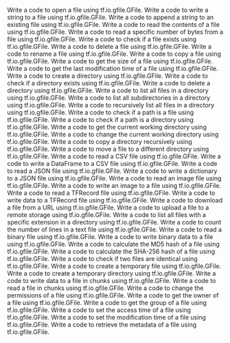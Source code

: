 Write a code to open a file using tf.io.gfile.GFile.
Write a code to write a string to a file using tf.io.gfile.GFile.
Write a code to append a string to an existing file using tf.io.gfile.GFile.
Write a code to read the contents of a file using tf.io.gfile.GFile.
Write a code to read a specific number of bytes from a file using tf.io.gfile.GFile.
Write a code to check if a file exists using tf.io.gfile.GFile.
Write a code to delete a file using tf.io.gfile.GFile.
Write a code to rename a file using tf.io.gfile.GFile.
Write a code to copy a file using tf.io.gfile.GFile.
Write a code to get the size of a file using tf.io.gfile.GFile.
Write a code to get the last modification time of a file using tf.io.gfile.GFile.
Write a code to create a directory using tf.io.gfile.GFile.
Write a code to check if a directory exists using tf.io.gfile.GFile.
Write a code to delete a directory using tf.io.gfile.GFile.
Write a code to list all files in a directory using tf.io.gfile.GFile.
Write a code to list all subdirectories in a directory using tf.io.gfile.GFile.
Write a code to recursively list all files in a directory using tf.io.gfile.GFile.
Write a code to check if a path is a file using tf.io.gfile.GFile.
Write a code to check if a path is a directory using tf.io.gfile.GFile.
Write a code to get the current working directory using tf.io.gfile.GFile.
Write a code to change the current working directory using tf.io.gfile.GFile.
Write a code to copy a directory recursively using tf.io.gfile.GFile.
Write a code to move a file to a different directory using tf.io.gfile.GFile.
Write a code to read a CSV file using tf.io.gfile.GFile.
Write a code to write a DataFrame to a CSV file using tf.io.gfile.GFile.
Write a code to read a JSON file using tf.io.gfile.GFile.
Write a code to write a dictionary to a JSON file using tf.io.gfile.GFile.
Write a code to read an image file using tf.io.gfile.GFile.
Write a code to write an image to a file using tf.io.gfile.GFile.
Write a code to read a TFRecord file using tf.io.gfile.GFile.
Write a code to write data to a TFRecord file using tf.io.gfile.GFile.
Write a code to download a file from a URL using tf.io.gfile.GFile.
Write a code to upload a file to a remote storage using tf.io.gfile.GFile.
Write a code to list all files with a specific extension in a directory using tf.io.gfile.GFile.
Write a code to count the number of lines in a text file using tf.io.gfile.GFile.
Write a code to read a binary file using tf.io.gfile.GFile.
Write a code to write binary data to a file using tf.io.gfile.GFile.
Write a code to calculate the MD5 hash of a file using tf.io.gfile.GFile.
Write a code to calculate the SHA-256 hash of a file using tf.io.gfile.GFile.
Write a code to check if two files are identical using tf.io.gfile.GFile.
Write a code to create a temporary file using tf.io.gfile.GFile.
Write a code to create a temporary directory using tf.io.gfile.GFile.
Write a code to write data to a file in chunks using tf.io.gfile.GFile.
Write a code to read a file in chunks using tf.io.gfile.GFile.
Write a code to change the permissions of a file using tf.io.gfile.GFile.
Write a code to get the owner of a file using tf.io.gfile.GFile.
Write a code to get the group of a file using tf.io.gfile.GFile.
Write a code to set the access time of a file using tf.io.gfile.GFile.
Write a code to set the modification time of a file using tf.io.gfile.GFile.
Write a code to retrieve the metadata of a file using tf.io.gfile.GFile.